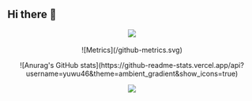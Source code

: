 ## Hi there 👋
<p align="center">
<img src="https://capsule-render.vercel.app/api?type=waving&color=timeGradient&height=300&&section=header&text={HI THERE!!!}&fontSize=90&fontAlign=50&fontAlignY=30&desc={向你学习ʕ•ﻌ•ʔ}&descAlign=50&descSize=30&descAlignY=60&animation=twinkling" />
</p>

<p align="center">
![Metrics](/github-metrics.svg) 
</p>

<p align="center">
![Anurag's GitHub stats](https://github-readme-stats.vercel.app/api?username=yuwu46&theme=ambient_gradient&show_icons=true)  
</p>

<p align="center">
<img src="https://capsule-render.vercel.app/api?type=waving&color=timeGradient&height=300&&section=footer&text={Ciallo～(∠・ω< )⌒★}&fontSize=90&fontAlign=50&fontAlignY=70&desc={₍ᐢ •͈ ༝ •͈ ᐢ₎♡}&descAlign=50&descSize=30&descAlignY=40&animation=twinkling" />
</p>

<!--
**yuwu46/yuwu46** is a ✨ _special_ ✨ repository because its `README.md` (this file) appears on your GitHub profile.

Here are some ideas to get you started:

- 🔭 I’m currently working on ...
- 🌱 I’m currently learning ...
- 👯 I’m looking to collaborate on ...
- 🤔 I’m looking for help with ...
- 💬 Ask me about ...
- 📫 How to reach me: ...
- 😄 Pronouns: ...
- ⚡ Fun fact: ...
-->
